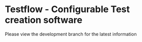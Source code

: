 # Testflow - Configurable Test creation software
Please view the development branch for the latest information

